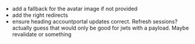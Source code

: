 - add a fallback for the avatar image if not provided
- add the right redirects
- ensure heading accountportal updates correct. Refresh sessions? actually guess that would only be good for jwts with a payload. Maybe revalidate or something
